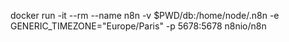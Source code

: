 docker run -it --rm --name n8n -v $PWD/db:/home/node/.n8n -e GENERIC_TIMEZONE="Europe/Paris" -p 5678:5678 n8nio/n8n